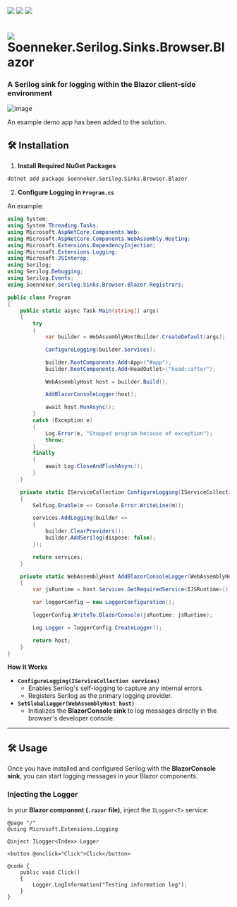 ﻿[![](https://img.shields.io/nuget/v/soenneker.serilog.sinks.browser.blazor.svg?style=for-the-badge)](https://www.nuget.org/packages/soenneker.serilog.sinks.browser.blazor/)
[![](https://img.shields.io/github/actions/workflow/status/soenneker/soenneker.serilog.sinks.browser.blazor/publish-package.yml?style=for-the-badge)](https://github.com/soenneker/soenneker.serilog.sinks.browser.blazor/actions/workflows/publish-package.yml)
[![](https://img.shields.io/nuget/dt/soenneker.serilog.sinks.browser.blazor.svg?style=for-the-badge)](https://www.nuget.org/packages/soenneker.serilog.sinks.browser.blazor/)

# ![](https://user-images.githubusercontent.com/4441470/224455560-91ed3ee7-f510-4041-a8d2-3fc093025112.png) Soenneker.Serilog.Sinks.Browser.Blazor
### A Serilog sink for logging within the Blazor client-side environment

![image](https://github.com/user-attachments/assets/f9fa6f2d-cf9e-45f5-9f3a-966d3e9c5e6a)

An example demo app has been added to the solution.

## 🛠 Installation

1. **Install Required NuGet Packages**

```sh
dotnet add package Soenneker.Serilog.Sinks.Browser.Blazor
```

2. **Configure Logging in `Program.cs`**

An example:

```csharp
using System;
using System.Threading.Tasks;
using Microsoft.AspNetCore.Components.Web;
using Microsoft.AspNetCore.Components.WebAssembly.Hosting;
using Microsoft.Extensions.DependencyInjection;
using Microsoft.Extensions.Logging;
using Microsoft.JSInterop;
using Serilog;
using Serilog.Debugging;
using Serilog.Events;
using Soenneker.Serilog.Sinks.Browser.Blazor.Registrars;

public class Program
{
    public static async Task Main(string[] args)
    {
        try
        {
            var builder = WebAssemblyHostBuilder.CreateDefault(args);

            ConfigureLogging(builder.Services);

            builder.RootComponents.Add<App>("#app");
            builder.RootComponents.Add<HeadOutlet>("head::after");

            WebAssemblyHost host = builder.Build();

            AddBlazorConsoleLogger(host);

            await host.RunAsync();
        }
        catch (Exception e)
        {
            Log.Error(e, "Stopped program because of exception");
            throw;
        }
        finally
        {
            await Log.CloseAndFlushAsync();
        }
    }

    private static IServiceCollection ConfigureLogging(IServiceCollection services)
    {
        SelfLog.Enable(m => Console.Error.WriteLine(m));

        services.AddLogging(builder =>
        {
            builder.ClearProviders();
            builder.AddSerilog(dispose: false);
        });

        return services;
    }

    private static WebAssemblyHost AddBlazorConsoleLogger(WebAssemblyHost host)
    {
        var jsRuntime = host.Services.GetRequiredService<IJSRuntime>();

        var loggerConfig = new LoggerConfiguration();

        loggerConfig.WriteTo.BlazorConsole(jsRuntime: jsRuntime);

        Log.Logger = loggerConfig.CreateLogger();

        return host;
    }
}
```

**How It Works**
   - **`ConfigureLogging(IServiceCollection services)`**  
     - Enables Serilog's self-logging to capture any internal errors.
     - Registers Serilog as the primary logging provider.
   - **`SetGlobalLogger(WebAssemblyHost host)`**  
     - Initializes the **BlazorConsole sink** to log messages directly in the browser's developer console.

---

## 🛠 Usage

Once you have installed and configured Serilog with the **BlazorConsole sink**, you can start logging messages in your Blazor components.

### Injecting the Logger

In your **Blazor component (`.razor` file)**, inject the `ILogger<T>` service:

```razor
@page "/"
@using Microsoft.Extensions.Logging

@inject ILogger<Index> Logger

<button @onclick="Click">Click</button>

@code {
    public void Click()
    {
        Logger.LogInformation("Testing information log");
    }
}
```
